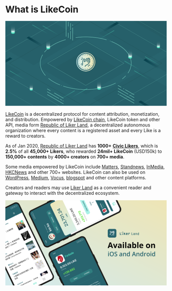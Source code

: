 # What is LikeCoin

![](.gitbook/assets/likecoin_presskit_likecoin_asset_likecoinfeature.png)

[LikeCoin](https://like.co) is a decentralized protocol for content attribution, monetization, and distribution. Empowered by [LikeCoin chain](https://likecoin.bigdipper.live/), LikeCoin token and other API, media form [Republic of Liker Land](https://like.co/in/getapp), a decentralized autonomous organization where every content is a registered asset and every Like is a reward to creators.

As of Jan 2020, [Republic of Liker Land](https://like.co/in/getapp) has **1000+** [**Civic Likers**](https://liker.land/civic), which is **2.5%** of all **45,000+ Likers**, who rewarded **24mil+ LikeCoin** \(USD150k\) to **150,000+ contents** by **4000+ creators** on **700+ media**.

Some media empowered by LikeCoin include [Matters](https://matters.news/), [Standnews](https://www.thestandnews.com/), [InMedia](https://www.inmediahk.net/), [HKCNews](https://www.hkcnews.com/) and other 700+ websites. LikeCoin can also be used on [WordPress](https://wordpress.org/plugins/likecoin/), [Medium](https://medium.com), [Vocus](https://vocus.cc), [blogspot](https://www.blogspot.com) and other content platforms. 

Creators and readers may use [Liker Land](https://like.co/in/getapp) as a convenient reader and gateway to interact with the decentralized ecosystem. 

![](.gitbook/assets/likecoin_ad72_appstore_og_ios_android.png)

